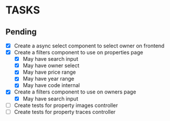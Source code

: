 # TASKS

## Pending

- [x] Create a async select component to select owner on frontend
- [x] Create a filters component to use on properties page
  - [x] May have search input
  - [x] May have owner select
  - [x] May have price range
  - [x] May have year range
  - [x] May have code internal
- [x] Create a filters component to use on owners page
  - [x] May have search input
- [ ] Create tests for property images controller
- [ ] Create tests for property traces controller
